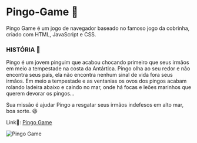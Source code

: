 # Pingo-Game 🐧

Pingo Game é um jogo de navegador baseado no famoso jogo da cobrinha, criado com HTML, JavaScript e CSS.<br>

### HISTÓRIA 📖

Pingo é um jovem pinguim que acabou chocando primeiro que seus irmãos em meio a tempestade na costa da Antártica. Pingo olha ao seu redor e não encontra seus pais, ela não encontra nenhum sinal de vida fora seus irmãos.
Em meio a tempestade e as ventanias os ovos dos pingos acabam rolando ladeira abaixo e caindo no mar, onde há focas e leões marinhos que querem devorar os pingos...

Sua missão é ajudar Pingo a resgatar seus irmãos indefesos em alto mar, boa sorte. 😃

Link🔗: [Pingo Game](https://gangorra.github.io/pingo-game/)

![Pingo Game](https://media.discordapp.net/attachments/1091746940225593467/1091747263379943535/Captura_de_tela_de_2023-03-31_21-59-26.png?width=892&height=429)
